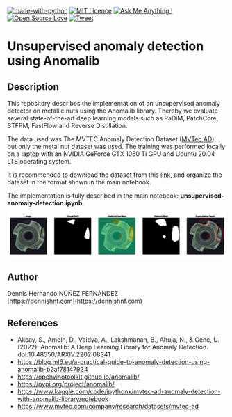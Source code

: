 [![made-with-python](https://img.shields.io/badge/Made%20with-Python-1f425f.png)](https://www.python.org/)
[![MIT Licence](https://img.shields.io/badge/License-MIT-blue.png)](https://opensource.org/licenses/mit-license.php)
[![Ask Me Anything !](https://img.shields.io/badge/Ask%20me-anything-1abc9c.png)](https://github.com/dennishnf/unsupervised-anomaly-detection/issues)
[![Open Source Love](https://img.shields.io/badge/Open%20Source-%E2%9D%A4-1abc9c.png)](https://github.com/dennishnf/unsupervised-anomaly-detection/)
[![Tweet](https://img.shields.io/twitter/url/http/shields.io.svg?style=social)](https://twitter.com/intent/tweet?text=Download%20and%20use%20the%20Project:%20Unsupervised%20anomaly%20detection&url=https://github.com/dennishnf/unsupervised-anomaly-detection&hashtags=anomaly,images,anomalib,unsupervised)    

Unsupervised anomaly detection using Anomalib
=============================================

## Description

This repository describes the implementation of an unsupervised anomaly detector on metallic nuts using the Anomalib library. Thereby we evaluate several state-of-the-art deep learning models such as PaDiM, PatchCore, STFPM, FastFlow and Reverse Distillation. 

The data used was The MVTEC Anomaly Detection Dataset ([MVTec AD](https://www.mvtec.com/company/research/datasets/mvtec-ad)), but only the metal nut dataset was used. The training was performed locally on a laptop with an NVIDIA GeForce GTX 1050 Ti GPU and Ubuntu 20.04 LTS operating system.

It is recommended to download the dataset from this [link](https://www.mydrive.ch/shares/38536/3830184030e49fe74747669442f0f282/download/420937637-1629952063/metal_nut.tar.xz), and organize the dataset in the format shown in the main notebook.

The implementation is fully described in the main notebook: **unsupervised-anomaly-detection.ipynb**.

<p align="center">
<img src=".images-readme/image-inference.png" alt="figure" width="700"/>
</p>

## Author

Dennis Hernando NÚÑEZ FERNÁNDEZ    
[https://dennishnf.com](https://dennishnf.com)


## References

- Akcay, S., Ameln, D., Vaidya, A., Lakshmanan, B., Ahuja, N., & Genc, U. (2022). Anomalib: A Deep Learning Library for Anomaly Detection. doi:10.48550/ARXIV.2202.08341    
- https://blog.ml6.eu/a-practical-guide-to-anomaly-detection-using-anomalib-b2af78147934    
- https://openvinotoolkit.github.io/anomalib/    
- https://pypi.org/project/anomalib/    
- https://www.kaggle.com/code/ipythonx/mvtec-ad-anomaly-detection-with-anomalib-library/notebook    
- https://www.mvtec.com/company/research/datasets/mvtec-ad    


